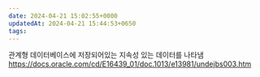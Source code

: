 ```yaml
---
date: 2024-04-21 15:02:55+0000
updatedAt: 2024-04-21 15:44:53+0650
tags: 
---
```

관계형 데이터베이스에 저장되어있는 지속성 있는 데이터를 나타냄
https://docs.oracle.com/cd/E16439_01/doc.1013/e13981/undejbs003.htm